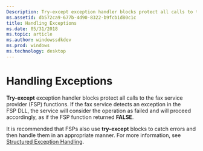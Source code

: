 ```yaml
---
Description: Try-except exception handler blocks protect all calls to the fax service provider (FSP) functions.
ms.assetid: db572ca9-677b-4d90-8322-b9fcb1d80c1c
title: Handling Exceptions
ms.date: 05/31/2018
ms.topic: article
ms.author: windowssdkdev
ms.prod: windows
ms.technology: desktop
---
```


# Handling Exceptions

**Try-except** exception handler blocks protect all calls to the fax service provider (FSP) functions. If the fax service detects an exception in the FSP DLL, the service will consider the operation as failed and will proceed accordingly, as if the FSP function returned **FALSE**.

It is recommended that FSPs also use **try-except** blocks to catch errors and then handle them in an appropriate manner. For more information, see [Structured Exception Handling](http://msdn.microsoft.com/library/en-us/debug/base/structured_exception_handling.asp).

 

 




